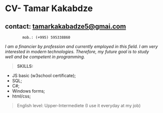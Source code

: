 # CV- Tamar Kakabdze
## contact: tamarkakabadze5@gmai.com
            mob.: (+995) 595338860

_I am a financier by profession and currently employed in this field. I am very interested in modern technologies. Therefore, my future goal is to study well and be competent in programming._

>__SKILLS:__
* JS basic (w3school certificate);
* SQL;
* C#;
* Windows forms;
* html/css;

>English level: Upper-Intermediete (I use it everyday at my job)

        